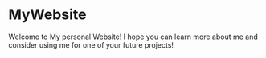 # MyWebsite
Welcome to My personal Website! I hope you can learn more about me and consider using me for one of your future projects!
